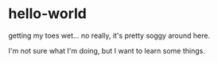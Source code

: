 # hello-world
getting my toes wet...
no really, it's pretty soggy around here.

I'm not sure what I'm doing, but I want to learn some things.
